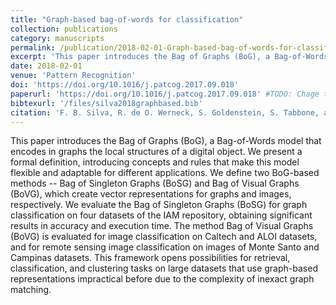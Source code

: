 ```yaml
---
title: "Graph-based bag-of-words for classification"
collection: publications
category: manuscripts
permalink: /publication/2018-02-01-Graph-based-bag-of-words-for-classification
excerpt: 'This paper introduces the Bag of Graphs (BoG), a Bag-of-Words model that encodes in graphs the local structures of a digital object. Two BoG-based methods, Bag of Singleton Graphs (BoSG) and Bag of Visual Graphs (BoVG), are defined and evaluated for graph and image classification.'
date: 2018-02-01
venue: 'Pattern Recognition'
doi: 'https://doi.org/10.1016/j.patcog.2017.09.018'
paperurl: 'https://doi.org/10.1016/j.patcog.2017.09.018' #TODO: Chage to local file
bibtexurl: '/files/silva2018graphbased.bib'
citation: 'F. B. Silva, R. de O. Werneck, S. Goldenstein, S. Tabbone, and R. da S. Torres. Graph-based bag-of-words for classification. Pattern Recognition, 74(Supplement C):266 – 285, February 2018.'
---
```


This paper introduces the Bag of Graphs (BoG), a Bag-of-Words model that encodes in graphs the local structures of a digital object. We present a formal definition, introducing concepts and rules that make this model flexible and adaptable for different applications. We define two BoG-based methods -- Bag of Singleton Graphs (BoSG) and Bag of Visual Graphs (BoVG), which create vector representations for graphs and images, respectively. We evaluate the Bag of Singleton Graphs (BoSG) for graph classification on four datasets of the IAM repository, obtaining significant results in accuracy and execution time. The method Bag of Visual Graphs (BoVG) is evaluated for image classification on Caltech and ALOI datasets, and for remote sensing image classification on images of Monte Santo and Campinas datasets. This framework opens possibilities for retrieval, classification, and clustering tasks on large datasets that use graph-based representations impractical before due to the complexity of inexact graph matching.